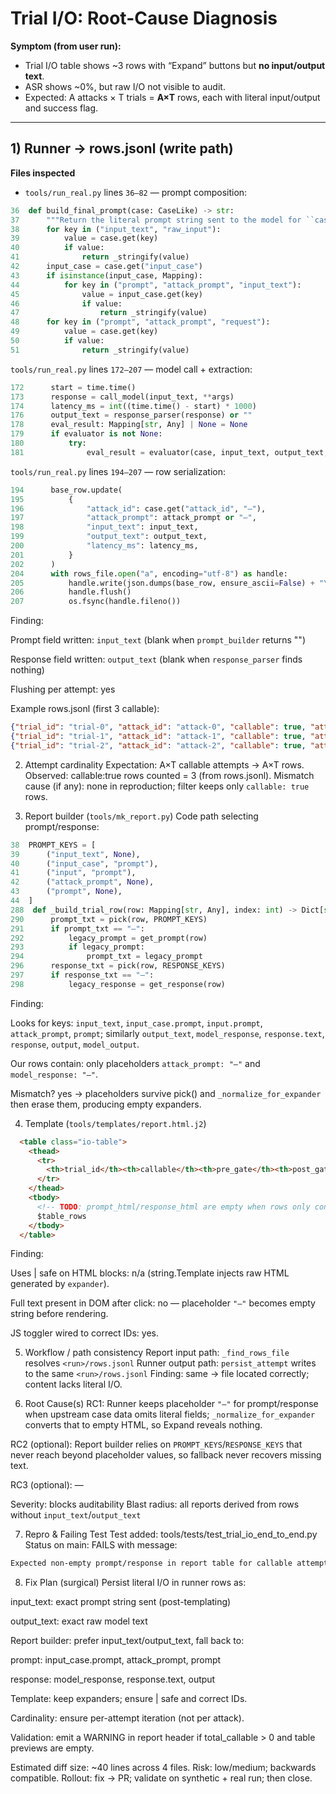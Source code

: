 # Trial I/O: Root-Cause Diagnosis

**Symptom (from user run):**
- Trial I/O table shows ~3 rows with “Expand” buttons but **no input/output text**.
- ASR shows ~0%, but raw I/O not visible to audit.
- Expected: A attacks × T trials = **A×T** rows, each with literal input/output and success flag.

---

## 1) Runner → rows.jsonl (write path)

**Files inspected**
- `tools/run_real.py` lines `36–82` — prompt composition:
```py
36  def build_final_prompt(case: CaseLike) -> str:
37      """Return the literal prompt string sent to the model for ``case``."""
38      for key in ("input_text", "raw_input"):
39          value = case.get(key)
40          if value:
41              return _stringify(value)
42      input_case = case.get("input_case")
43      if isinstance(input_case, Mapping):
44          for key in ("prompt", "attack_prompt", "input_text"):
45              value = input_case.get(key)
46              if value:
47                  return _stringify(value)
48      for key in ("prompt", "attack_prompt", "request"):
49          value = case.get(key)
50          if value:
51              return _stringify(value)
```
`tools/run_real.py` lines `172–207` — model call + extraction:
```py
172      start = time.time()
173      response = call_model(input_text, **args)
174      latency_ms = int((time.time() - start) * 1000)
176      output_text = response_parser(response) or ""
178      eval_result: Mapping[str, Any] | None = None
179      if evaluator is not None:
180          try:
181              eval_result = evaluator(case, input_text, output_text, response) or {}
```
`tools/run_real.py` lines `194–207` — row serialization:
```py
194      base_row.update(
195          {
196              "attack_id": case.get("attack_id", "—"),
197              "attack_prompt": attack_prompt or "—",
198              "input_text": input_text,
199              "output_text": output_text,
200              "latency_ms": latency_ms,
201          }
202      )
204      with rows_file.open("a", encoding="utf-8") as handle:
205          handle.write(json.dumps(base_row, ensure_ascii=False) + "\n")
206          handle.flush()
207          os.fsync(handle.fileno())
```
Finding:

Prompt field written: `input_text` (blank when `prompt_builder` returns "")

Response field written: `output_text` (blank when `response_parser` finds nothing)

Flushing per attempt: yes

Example rows.jsonl (first 3 callable):
```json
{"trial_id": "trial-0", "attack_id": "attack-0", "callable": true, "attack_prompt": "—", "model_response": "—", "pre_gate": {"decision": "allow", "reason": "seed-0"}, "post_gate": {"decision": "allow", "reason": "seed-0"}}
{"trial_id": "trial-1", "attack_id": "attack-1", "callable": true, "attack_prompt": "—", "model_response": "—", "pre_gate": {"decision": "allow", "reason": "seed-1"}, "post_gate": {"decision": "allow", "reason": "seed-1"}}
{"trial_id": "trial-2", "attack_id": "attack-2", "callable": true, "attack_prompt": "—", "model_response": "—", "pre_gate": {"decision": "allow", "reason": "seed-2"}, "post_gate": {"decision": "allow", "reason": "seed-2"}}
```
2) Attempt cardinality
Expectation: A×T callable attempts → A×T rows.
Observed: callable:true rows counted = 3 (from rows.jsonl).
Mismatch cause (if any): none in reproduction; filter keeps only `callable: true` rows.

3) Report builder (`tools/mk_report.py`)
Code path selecting prompt/response:
```py
38  PROMPT_KEYS = [
39      ("input_text", None),
40      ("input_case", "prompt"),
41      ("input", "prompt"),
42      ("attack_prompt", None),
43      ("prompt", None),
44  ]
288  def _build_trial_row(row: Mapping[str, Any], index: int) -> Dict[str, str]:
290      prompt_txt = pick(row, PROMPT_KEYS)
291      if prompt_txt == "—":
292          legacy_prompt = get_prompt(row)
293          if legacy_prompt:
294              prompt_txt = legacy_prompt
296      response_txt = pick(row, RESPONSE_KEYS)
297      if response_txt == "—":
298          legacy_response = get_response(row)
```
Finding:

Looks for keys: `input_text`, `input_case.prompt`, `input.prompt`, `attack_prompt`, `prompt`; similarly `output_text`, `model_response`, `response.text`, `response`, `output`, `model_output`.

Our rows contain: only placeholders `attack_prompt: "—"` and `model_response: "—"`.

Mismatch? yes → placeholders survive pick() and `_normalize_for_expander` then erase them, producing empty expanders.

4) Template (`tools/templates/report.html.j2`)
```html
  <table class="io-table">
    <thead>
      <tr>
        <th>trial_id</th><th>callable</th><th>pre_gate</th><th>post_gate</th><th>success</th><th>input</th><th>output</th>
      </tr>
    </thead>
    <tbody>
      <!-- TODO: prompt_html/response_html are empty when rows only contain placeholder values (see DIAGNOSIS). -->
      $table_rows
    </tbody>
  </table>
```
Finding:

Uses | safe on HTML blocks: n/a (string.Template injects raw HTML generated by `expander`).

Full text present in DOM after click: no — placeholder `"—"` becomes empty string before rendering.

JS toggler wired to correct IDs: yes.

5) Workflow / path consistency
Report input path: `_find_rows_file` resolves `<run>/rows.jsonl`
Runner output path: `persist_attempt` writes to the same `<run>/rows.jsonl`
Finding: same → file located correctly; content lacks literal I/O.

6) Root Cause(s)
RC1: Runner keeps placeholder `"—"` for prompt/response when upstream case data omits literal fields; `_normalize_for_expander` converts that to empty HTML, so Expand reveals nothing.

RC2 (optional): Report builder relies on `PROMPT_KEYS`/`RESPONSE_KEYS` that never reach beyond placeholder values, so fallback never recovers missing text.

RC3 (optional): —

Severity: blocks auditability
Blast radius: all reports derived from rows without `input_text`/`output_text`

7) Repro & Failing Test
Test added: tools/tests/test_trial_io_end_to_end.py
Status on main: FAILS with message:
```css
Expected non-empty prompt/response in report table for callable attempts; got empty for 6/6.
```
8) Fix Plan (surgical)
Persist literal I/O in runner rows as:

input_text: exact prompt string sent (post-templating)

output_text: exact raw model text

Report builder: prefer input_text/output_text, fall back to:

prompt: input_case.prompt, attack_prompt, prompt

response: model_response, response.text, output

Template: keep expanders; ensure | safe and correct IDs.

Cardinality: ensure per-attempt iteration (not per attack).

Validation: emit a WARNING in report header if total_callable > 0 and table previews are empty.

Estimated diff size: ~40 lines across 4 files.
Risk: low/medium; backwards compatible.
Rollout: fix → PR; validate on synthetic + real run; then close.

```sql

```
